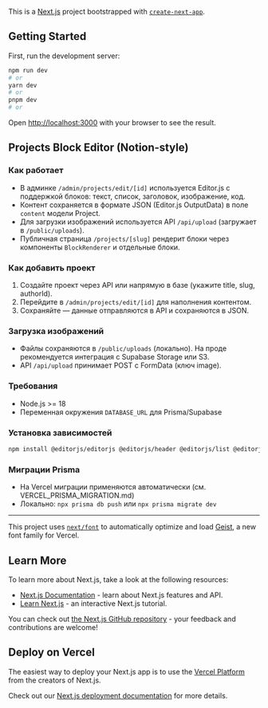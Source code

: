 This is a [Next.js](https://nextjs.org) project bootstrapped with [`create-next-app`](https://nextjs.org/docs/app/api-reference/cli/create-next-app).

## Getting Started

First, run the development server:

```bash
npm run dev
# or
yarn dev
# or
pnpm dev
# or


```

Open [http://localhost:3000](http://localhost:3000) with your browser to see the result.


## Projects Block Editor (Notion-style)

### Как работает
- В админке `/admin/projects/edit/[id]` используется Editor.js с поддержкой блоков: текст, список, заголовок, изображение, код.
- Контент сохраняется в формате JSON (Editor.js OutputData) в поле `content` модели Project.
- Для загрузки изображений используется API `/api/upload` (загружает в `/public/uploads`).
- Публичная страница `/projects/[slug]` рендерит блоки через компоненты `BlockRenderer` и отдельные блоки.

### Как добавить проект
1. Создайте проект через API или напрямую в базе (укажите title, slug, authorId).
2. Перейдите в `/admin/projects/edit/[id]` для наполнения контентом.
3. Сохраняйте — данные отправляются в API и сохраняются в JSON.

### Загрузка изображений
- Файлы сохраняются в `/public/uploads` (локально). На проде рекомендуется интеграция с Supabase Storage или S3.
- API `/api/upload` принимает POST с FormData (ключ image).

### Требования
- Node.js >= 18
- Переменная окружения `DATABASE_URL` для Prisma/Supabase

### Установка зависимостей
```bash
npm install @editorjs/editorjs @editorjs/header @editorjs/list @editorjs/image @editorjs/code
```

### Миграции Prisma
- На Vercel миграции применяются автоматически (см. VERCEL_PRISMA_MIGRATION.md)
- Локально: `npx prisma db push` или `npx prisma migrate dev`

---


This project uses [`next/font`](https://nextjs.org/docs/app/building-your-application/optimizing/fonts) to automatically optimize and load [Geist](https://vercel.com/font), a new font family for Vercel.

## Learn More

To learn more about Next.js, take a look at the following resources:

- [Next.js Documentation](https://nextjs.org/docs) - learn about Next.js features and API.
- [Learn Next.js](https://nextjs.org/learn) - an interactive Next.js tutorial.

You can check out [the Next.js GitHub repository](https://github.com/vercel/next.js) - your feedback and contributions are welcome!



## Deploy on Vercel

The easiest way to deploy your Next.js app is to use the [Vercel Platform](https://vercel.com/new?utm_medium=default-template&filter=next.js&utm_source=create-next-app&utm_campaign=create-next-app-readme) from the creators of Next.js.


Check out our [Next.js deployment documentation](https://nextjs.org/docs/app/building-your-application/deploying) for more details.
